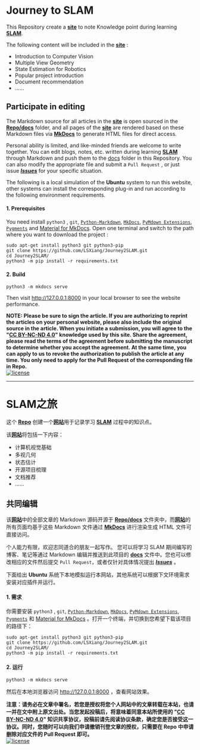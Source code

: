 # Journey to SLAM

This Repository create a [**site**](https://lsxiang.github.io/Journey2SLAM "https://lsxiang.github.io/Journey2SLAM") to note Knowledge point during learning [**SLAM**](https://en.wikipedia.org/wiki/Simultaneous_localization_and_mapping "Simultaneous Localization and Mapping"). 

The following content will be included in the [**site**](https://lsxiang.github.io/Journey2SLAM "https://lsxiang.github.io/Journey2SLAM") :  
- Introduction to Computer Vision
- Multiple View Geometry
- State Estimation for Robotics
- Popular project introduction
- Document recommendation
- ......

## Participate in editing

The Markdown source for all articles in the  [**site**](https://lsxiang.github.io/Journey2SLAM "https://lsxiang.github.io/Journey2SLAM") is open sourced in the [**Repo/docs**](https://github.com/LSXiang/Journey2SLAM/tree/master/docs) folder, and all pages of the  [**site**](https://lsxiang.github.io/Journey2SLAM "https://lsxiang.github.io/Journey2SLAM") are rendered based on these Markdown files via [**MkDocs**](https://www.mkdocs.org/ "https://www.mkdocs.org/") to generate HTML files for direct access.

Personal ability is limited, and like-minded friends are welcome to write together. You can edit blogs, notes, etc. written during learning [**SLAM**](https://en.wikipedia.org/wiki/Simultaneous_localization_and_mapping "Simultaneous Localization and Mapping") through Markdown and push them to the [docs](https://github.com/LSXiang/Journey2SLAM/tree/master/docs) folder in this Repository. You can also modify the appropriate file and submit a `Pull Request` , or just issue [***Issues***](https://github.com/LSXiang/Journey2SLAM/issues) for your specific situation.

The following is a local simulation of the **Ubuntu** system to run this website, other systems can install the corresponding plug-in and run according to the following environment requirements.

#### 1. Prerequisites

You need install `python3` , `git`, [`Python-Markdown`](https://python-markdown.github.io/),  [`MkDocs`](https://www.mkdocs.org/),  [`PyMdown Extensions`](https://facelessuser.github.io/pymdown-extensions), [`Pygments`](http://pygments.org/) and [Material for MkDocs](https://squidfunk.github.io/mkdocs-material). Open one terminal and switch to the path where you want to download the project :

```
sudo apt-get install python3 git python3-pip
git clone https://github.com/LSXiang/Journey2SLAM.git
cd Journey2SLAM/
python3 -m pip install -r requirements.txt
```

#### 2. Build

```
python3 -m mkdocs serve
```

Then visit http://127.0.0.1:8000 in your local browser to see the website performance.

**NOTE: Please be sure to sign the article. If you are authorizing to reprint the articles on your personal website, please also include the original source in the article. When you initiate a submission, you will agree to the "[CC BY-NC-ND 4.0](https://creativecommons.org/licenses/by-nc-nd/4.0/deed.zh)" knowledge used by this site. Share the agreement, please read the terms of the agreement before submitting the manuscript to determine whether you accept the agreement. At the same time, you can apply to us to revoke the authorization to publish the article at any time. You only need to apply for the Pull Request of the corresponding file in Repo.**  
[![license](https://i.creativecommons.org/l/by-nc-nd/4.0/88x31.png)](https://creativecommons.org/licenses/by-nc-nd/4.0/deed.en)



---

# SLAM之旅

这个 [**Repo**](https://github.com/LSXiang/Journey2SLAM "https://github.com/LSXiang/Journey2SLAM") 创建一个[**网站**](https://lsxiang.github.io/Journey2SLAM "https://lsxiang.github.io/Journey2SLAM")用于记录学习 [**SLAM**](https://en.wikipedia.org/wiki/Simultaneous_localization_and_mapping "Simultaneous Localization and Mapping") 过程中的知识点。

该[**网站**](https://lsxiang.github.io/Journey2SLAM "https://lsxiang.github.io/Journey2SLAM")将包括一下内容：  

- 计算机视觉基础
- 多视几何
- 状态估计
- 开源项目梳理
- 文档推荐
- ……

## 共同编辑

该[**网站**](https://lsxiang.github.io/Journey2SLAM "https://lsxiang.github.io/Journey2SLAM")中的全部文章的 Markdown 源码开源于 [**Repo/docs**](https://github.com/LSXiang/Journey2SLAM/tree/master/docs) 文件夹中，而[**网站**](https://lsxiang.github.io/Journey2SLAM "https://lsxiang.github.io/Journey2SLAM")的所有页面均基于这些 Markdown 文件通过 [**MkDocs**](https://www.mkdocs.org/ "https://www.mkdocs.org/") 进行渲染生成 HTML 文件可直接访问。

个人能力有限，欢迎志同道合的朋友一起写作。 您可以将学习 SLAM 期间编写的博客、笔记等通过 Markdown 编辑并推送到此项目的 [**docs**](https://github.com/LSXiang/Journey2SLAM/tree/master/docs) 文件中。您也可以修改相应的文件然后提交 `Pull Request`，或者仅针对具体情况提出 [***Issues***](https://github.com/LSXiang/Journey2SLAM/issues) 。

下面给出 **Ubuntu** 系统下本地模拟运行本网站，其他系统可以根据下文环境需求安装对应插件并运行。

#### 1. 需求

你需要安装 `python3` , `git`, [`Python-Markdown`](https://python-markdown.github.io/),  [`MkDocs`](https://www.mkdocs.org/),  [`PyMdown Extensions`](https://facelessuser.github.io/pymdown-extensions), [`Pygments`](http://pygments.org/) 和 [Material for MkDocs](https://squidfunk.github.io/mkdocs-material) 。打开一个终端，并切换到您希望下载该项目的路径下：

```
sudo apt-get install python3 git python3-pip
git clone https://github.com/LSXiang/Journey2SLAM.git
cd Journey2SLAM/
python3 -m pip install -r requirements.txt
```

#### 2. 运行

```
python3 -m mkdocs serve
```

然后在本地浏览器访问 http://127.0.0.1:8000 ，查看网站效果。



**注意：请务必在文章中署名，若您是授权将您个人网站中的文章转载在本站，也请一并在文中附上原文出处。当您发起投稿后，将意味着同意本站所使用的 "[CC BY-NC-ND 4.0](https://creativecommons.org/licenses/by-nc-nd/4.0/deed.zh)" 知识共享协议，投稿前请先阅读协议条款，确定您是否接受这一协议。同时，您随时可以向我们申请撤销刊登文章的授权，只需要在 Repo 中申请删除对应文件的 Pull Request 即可。**  
[![license](https://i.creativecommons.org/l/by-nc-nd/4.0/88x31.png)](https://creativecommons.org/licenses/by-nc-nd/4.0/deed.zh)

